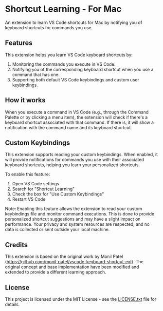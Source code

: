 # Shortcut Learning - For Mac

An extension to learn VS Code shortcuts for Mac by notifying you of keyboard shortcuts for commands you use.

## Features

This extension helps you learn VS Code keyboard shortcuts by:

1. Monitoring the commands you execute in VS Code.
2. Notifying you of the corresponding keyboard shortcut when you use a command that has one.
3. Supporting both default VS Code keybindings and custom user keybindings.

## How it works

When you execute a command in VS Code (e.g., through the Command Palette or by clicking a menu item), the extension will check if there's a keyboard shortcut associated with that command. If there is, it will show a notification with the command name and its keyboard shortcut.

## Custom Keybindings

This extension supports reading your custom keybindings. When enabled, it will provide notifications for commands you use with their associated keyboard shortcuts, helping you learn your personalized shortcuts.

To enable this feature:

1. Open VS Code settings
2. Search for "Shortcut Learning"
3. Check the box for "Use Custom Keybindings"
4. Restart VS Code

Note: Enabling this feature allows the extension to read your custom keybindings file and monitor command executions. This is done to provide personalized shortcut suggestions and may have a slight impact on performance. Your privacy and system resources are respected, and no data is collected or sent outside your local machine.

## Credits

This extension is based on the original work by Monil Patel (https://github.com/monil-patel/vscode-keyboard-shortcut-ext). The original concept and base implementation have been modified and extended to provide a different learning approach.

## License

This project is licensed under the MIT License - see the [LICENSE.txt](LICENSE.txt) file for details.
